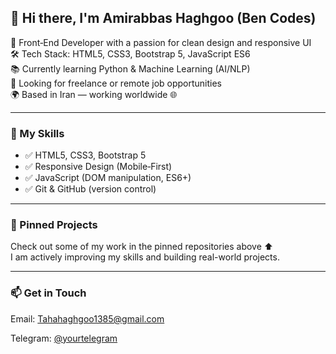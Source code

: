 ## 👋 Hi there, I'm Amirabbas Haghgoo (Ben Codes)

🎯 Front‑End Developer with a passion for clean design and responsive UI  
🛠️ Tech Stack: HTML5, CSS3, Bootstrap 5, JavaScript ES6  
📚 Currently learning Python & Machine Learning (AI/NLP)  
💼 Looking for freelance or remote job opportunities  
🌍 Based in Iran — working worldwide 🌐

---

### 🔧 My Skills

- ✅ HTML5, CSS3, Bootstrap 5
- ✅ Responsive Design (Mobile‑First)
- ✅ JavaScript (DOM manipulation, ES6+)
- ✅ Git & GitHub (version control)

---

### 📌 Pinned Projects

Check out some of my work in the pinned repositories above ⬆️  
I am actively improving my skills and building real-world projects.

---

### 📫 Get in Touch

Email: Tahahaghgoo1385@gmail.com

Telegram: [@yourtelegram](https://t.me/Noname_216)
